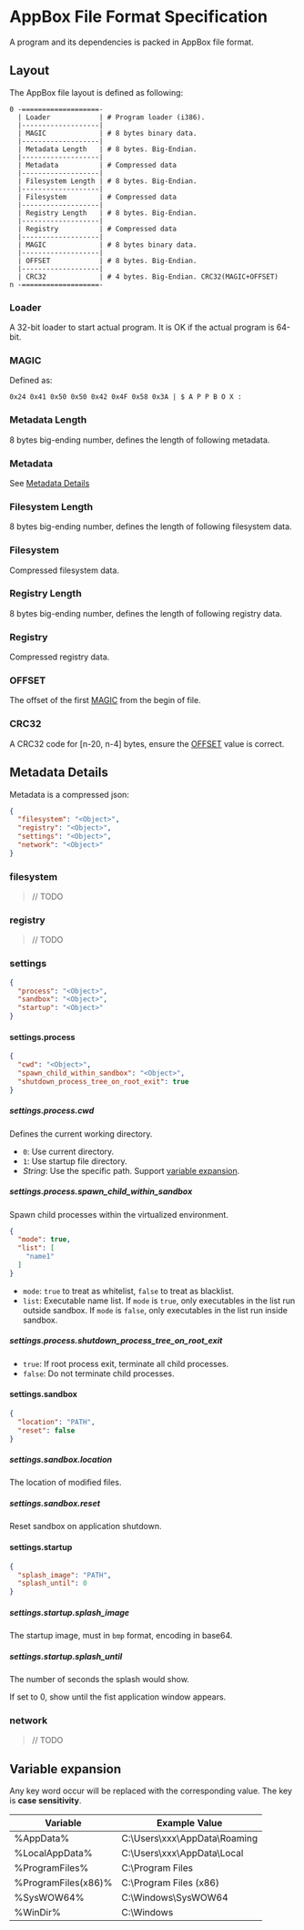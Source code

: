 # AppBox File Format Specification

A program and its dependencies is packed in AppBox file format.

## Layout

The AppBox file layout is defined as following:

```
0 -===================-
  | Loader            | # Program loader (i386).
  |-------------------|
  | MAGIC             | # 8 bytes binary data.
  |-------------------|
  | Metadata Length   | # 8 bytes. Big-Endian.
  |-------------------|
  | Metadata          | # Compressed data
  |-------------------|
  | Filesystem Length | # 8 bytes. Big-Endian.
  |-------------------|
  | Filesystem        | # Compressed data
  |-------------------|
  | Registry Length   | # 8 bytes. Big-Endian.
  |-------------------|
  | Registry          | # Compressed data
  |-------------------|
  | MAGIC             | # 8 bytes binary data.
  |-------------------|
  | OFFSET            | # 8 bytes. Big-Endian.
  |-------------------|
  | CRC32             | # 4 bytes. Big-Endian. CRC32(MAGIC+OFFSET)
n -===================-
```

### Loader

A 32-bit loader to start actual program. It is OK if the actual program is 64-bit.

### MAGIC

Defined as:

```text
0x24 0x41 0x50 0x50 0x42 0x4F 0x58 0x3A | $ A P P B O X :
```

### Metadata Length

8 bytes big-ending number, defines the length of following metadata.

### Metadata

See [Metadata Details](#metadata-details)

### Filesystem Length

8 bytes big-ending number, defines the length of following filesystem data.

### Filesystem

Compressed filesystem data.

### Registry Length

8 bytes big-ending number, defines the length of following registry data.

### Registry

Compressed registry data.

### OFFSET

The offset of the first [MAGIC](#magic) from the begin of file.

### CRC32

A CRC32 code for [n-20, n-4] bytes, ensure the [OFFSET](#offset) value is correct.

## Metadata Details

Metadata is a compressed json:

```json
{
  "filesystem": "<Object>",
  "registry": "<Object>",
  "settings": "<Object>",
  "network": "<Object>"
}
```

### filesystem

> // TODO

### registry

> // TODO

### settings

```json
{
  "process": "<Object>",
  "sandbox": "<Object>",
  "startup": "<Object>"
}
```

#### settings.process

```json
{
  "cwd": "<Object>",
  "spawn_child_within_sandbox": "<Object>",
  "shutdown_process_tree_on_root_exit": true
}
```

##### settings.process.cwd

Defines the current working directory.

+ `0`: Use current directory.
+ `1`: Use startup file directory.
+ _String_: Use the specific path. Support [variable expansion](#variable-expansion).

##### settings.process.spawn_child_within_sandbox

Spawn child processes within the virtualized environment.

```json
{
  "mode": true,
  "list": [
    "name1"
  ]
}
```

+ `mode`: `true` to treat as whitelist, `false` to treat as blacklist.
+ `list`: Executable name list. If `mode` is `true`, only executables in the list run outside sandbox. If `mode` is
  `false`, only executables in the list run inside sandbox.

##### settings.process.shutdown_process_tree_on_root_exit

+ `true`: If root process exit, terminate all child processes.
+ `false`: Do not terminate child processes.

#### settings.sandbox

```json
{
  "location": "PATH",
  "reset": false
}
```

##### settings.sandbox.location

The location of modified files.

##### settings.sandbox.reset

Reset sandbox on application shutdown.

#### settings.startup

```json
{
  "splash_image": "PATH",
  "splash_until": 0
}
```

##### settings.startup.splash_image

The startup image, must in `bmp` format, encoding in base64.

##### settings.startup.splash_until

The number of seconds the splash would show.

If set to 0, show until the fist application window appears.

### network

> // TODO

## Variable expansion

Any key word occur will be replaced with the corresponding value. The key is **case sensitivity**.

| Variable            | Example Value                |
|---------------------|------------------------------|
| %AppData%           | C:\Users\xxx\AppData\Roaming |
| %LocalAppData%      | C:\Users\xxx\AppData\Local   |
| %ProgramFiles%      | C:\Program Files             |
| %ProgramFiles(x86)% | C:\Program Files (x86)       |
| %SysWOW64%          | C:\Windows\SysWOW64          |
| %WinDir%            | C:\Windows                   |
